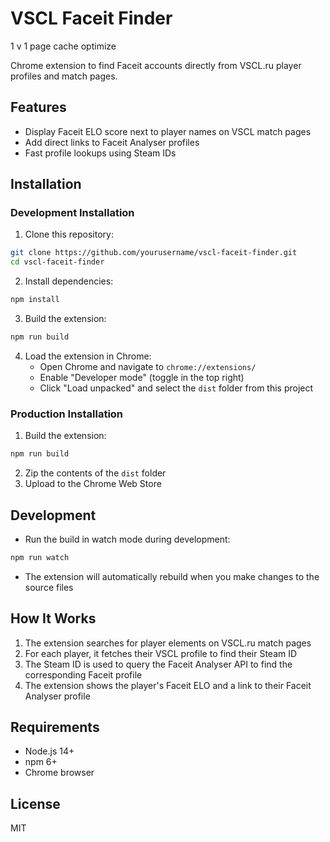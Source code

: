 # VSCL Faceit Finder

1 v 1 page
cache
optimize

Chrome extension to find Faceit accounts directly from VSCL.ru player profiles and match pages.

## Features

- Display Faceit ELO score next to player names on VSCL match pages
- Add direct links to Faceit Analyser profiles
- Fast profile lookups using Steam IDs

## Installation

### Development Installation

1. Clone this repository:
```bash
git clone https://github.com/yourusername/vscl-faceit-finder.git
cd vscl-faceit-finder
```

2. Install dependencies:
```bash
npm install
```

3. Build the extension:
```bash
npm run build
```

4. Load the extension in Chrome:
   - Open Chrome and navigate to `chrome://extensions/`
   - Enable "Developer mode" (toggle in the top right)
   - Click "Load unpacked" and select the `dist` folder from this project

### Production Installation

1. Build the extension:
```bash
npm run build
```

2. Zip the contents of the `dist` folder
3. Upload to the Chrome Web Store

## Development

- Run the build in watch mode during development:
```bash
npm run watch
```

- The extension will automatically rebuild when you make changes to the source files

## How It Works

1. The extension searches for player elements on VSCL.ru match pages
2. For each player, it fetches their VSCL profile to find their Steam ID
3. The Steam ID is used to query the Faceit Analyser API to find the corresponding Faceit profile
4. The extension shows the player's Faceit ELO and a link to their Faceit Analyser profile

## Requirements

- Node.js 14+
- npm 6+
- Chrome browser

## License

MIT
